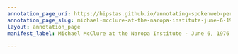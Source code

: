 ```yaml
---
annotation_page_uri: https://hipstas.github.io/annotating-spokenweb-performances/annotations/michael-mcclure-at-the-naropa-institute-june-6-1976-canvas-1-social-voice.json
annotation_page_slug: michael-mcclure-at-the-naropa-institute-june-6-1976-canvas-1-social-voice
layout: annotation_page
manifest_label: Michael McClure at the Naropa Institute - June 6, 1976

---
```


